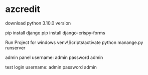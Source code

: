 # azcredit

  download python 3.10.0 version

  pip install django 
  pip install django-crispy-forms

Run Project for windows
  venv\Scripts\activate
  python manange.py runserver

admin panel
  username: admin
  password admin

test login
  username: admin
  password admin
